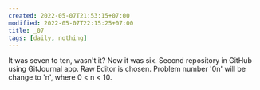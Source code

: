 ```yaml
---
created: 2022-05-07T21:53:15+07:00
modified: 2022-05-07T22:15:25+07:00
title: _07
tags: [daily, nothing]
---
```


It was seven to ten, wasn't it? Now it was six. Second repository in GitHub using GitJournal app. Raw Editor is chosen. Problem number '0n' will be change to 'n', where 0 < n < 10.

